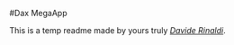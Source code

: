 #Dax MegaApp

This is a temp readme made by yours truly [*Davide Rinaldi*](http://www.davide-rinaldi.com).
